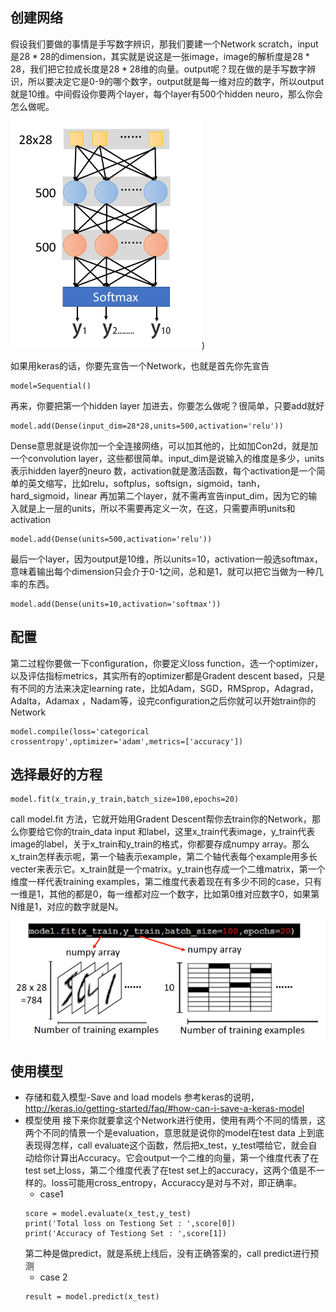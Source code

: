 
## 创建网络

假设我们要做的事情是手写数字辨识，那我们要建一个Network scratch，input是$28\ast 28$的dimension，其实就是说这是一张image，image的解析度是$28\ast28$，我们把它拉成长度是$28\ast 28$维的向量。output呢？现在做的是手写数字辨识，所以要决定它是0-9的哪个数字，output就是每一维对应的数字，所以output就是10维。中间假设你要两个layer，每个layer有500个hidden neuro，那么你会怎么做呢。

![](res/chapter16-1.png))

如果用keras的话，你要先宣告一个Network，也就是首先你先宣告
```
model=Sequential()
```
再来，你要把第一个hidden layer 加进去，你要怎么做呢？很简单，只要add就好
```
model.add(Dense(input_dim=28*28,units=500,activation='relu'))
```
Dense意思就是说你加一个全连接网络，可以加其他的，比如加Con2d，就是加一个convolution layer，这些都很简单。input_dim是说输入的维度是多少，units表示hidden layer的neuro 数，activation就是激活函数，每个activation是一个简单的英文缩写，比如relu，softplus，softsign，sigmoid，tanh，hard_sigmoid，linear
再加第二个layer，就不需再宣告input_dim，因为它的输入就是上一层的units，所以不需要再定义一次，在这，只需要声明units和activation
```
model.add(Dense(units=500,activation='relu'))
```
最后一个layer，因为output是10维，所以units=10，activation一般选softmax，意味着输出每个dimension只会介于0-1之间，总和是1，就可以把它当做为一种几率的东西。
```
model.add(Dense(units=10,activation='softmax'))
```
## 配置
第二过程你要做一下configuration，你要定义loss function，选一个optimizer，以及评估指标metrics，其实所有的optimizer都是Gradent descent based，只是有不同的方法来决定learning rate，比如Adam，SGD，RMSprop，Adagrad，Adalta，Adamax ，Nadam等，设完configuration之后你就可以开始train你的Network
```
model.compile(loss='categorical crossentropy',optimizer='adam',metrics=['accuracy'])
```

## 选择最好的方程
```
model.fit(x_train,y_train,batch_size=100,epochs=20)
```
call model.fit 方法，它就开始用Gradent Descent帮你去train你的Network，那么你要给它你的train_data input 和label，这里x_train代表image，y_train代表image的label，关于x_train和y_train的格式，你都要存成numpy array。那么x_train怎样表示呢，第一个轴表示example，第二个轴代表每个example用多长vecter来表示它。x_train就是一个matrix。y_train也存成一个二维matrix，第一个维度一样代表training examples，第二维度代表着现在有多少不同的case，只有一维是1，其他的都是0，每一维都对应一个数字，比如第0维对应数字0，如果第N维是1，对应的数字就是N。


![](res/chapter16-2.png)

## 使用模型

- 存储和载入模型-Save and load models
参考keras的说明，http://keras.io/getting-started/faq/#how-can-i-save-a-keras-model
- 模型使用
接下来你就要拿这个Network进行使用，使用有两个不同的情景，这两个不同的情景一个是evaluation，意思就是说你的model在test data 上到底表现得怎样，call evaluate这个函数，然后把x_test，y_test喂给它，就会自动给你计算出Accuracy。它会output一个二维的向量，第一个维度代表了在test set上loss，第二个维度代表了在test set上的accuracy，这两个值是不一样的。loss可能用cross_entropy，Accuraccy是对与不对，即正确率。
	- case1
	```
	score = model.evaluate(x_test,y_test)
	print('Total loss on Testiong Set : ',score[0])
	print('Accuracy of Testiong Set : ',score[1])
	```
	第二种是做predict，就是系统上线后，没有正确答案的，call predict进行预测
	- case 2
	```
	result = model.predict(x_test)
	```

